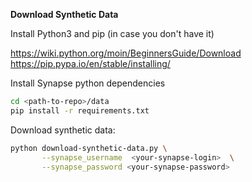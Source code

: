 **Download Synthetic Data**

Install Python3 and pip (in case you don't have it)

https://wiki.python.org/moin/BeginnersGuide/Download
https://pip.pypa.io/en/stable/installing/

Install Synapse python dependencies
```bash
cd <path-to-repo>/data
pip install -r requirements.txt
```
Download synthetic data:
```bash
python download-synthetic-data.py \
       --synapse_username  <your-synapse-login>  \
       --synapse_password <your-synapse-password>
```
